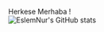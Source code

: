 Herkese Merhaba ! <br />
![EslemNur's GitHub stats](https://github-readme-stats.vercel.app/api?username=eslemnurdogan&show_icons=true&theme=radical)
